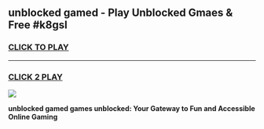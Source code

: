 
## unblocked gamed - Play Unblocked Gmaes & Free #k8gsl
<h3>
<a href="https://premium.freeplayer.one?title=unblocked_gamed&ref=01M">CLICK TO PLAY</a></h3>
<hr>

<h3>
<a href="https://premium.freeplayer.one?title=unblocked_gamed&ref=01M">CLICK 2 PLAY</a>
  
</h3>

<a href="https://premium.freeplayer.one?title=unblocked_gamed&ref=01M"><img src="https://clearcache.store/games.png"></a>


**unblocked gamed games unblocked: Your Gateway to Fun and Accessible Online Gaming**
